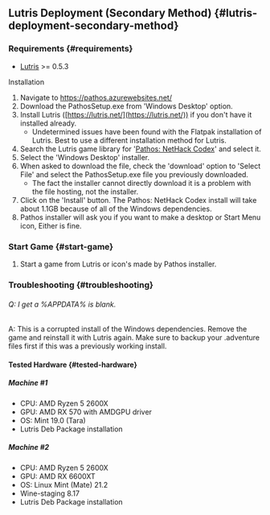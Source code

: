 ## Lutris Deployment (Secondary Method) {#lutris-deployment-secondary-method}


### Requirements {#requirements}



* [Lutris](https://lutris.net/) >= 0.5.3 

Installation



1. Navigate to https://pathos.azurewebsites.net/
2. Download the PathosSetup.exe from 'Windows Desktop' option.
3. Install Lutris ([https://lutris.net/](https://lutris.net/)) if you don't have it installed already. 
    * Undetermined issues have been found with the Flatpak installation of Lutris. Best to use a different installation method for Lutris. 
4. Search the Lutris game library for '[Pathos: NetHack Codex](https://lutris.net/games/pathos-nethack-codex/)' and select it.
5. Select the 'Windows Desktop' installer.
6. When asked to download the file, check the 'download' option to 'Select File' and select the PathosSetup.exe file you previously downloaded. 
    * The fact the installer cannot directly download it is a problem with the file hosting, not the installer. 
7. Click on the 'Install' button. The Pathos: NetHack Codex install will take about 1.1GB because of all of the Windows dependencies. 
8. Pathos installer will ask you if you want to make a desktop or Start Menu icon, Either is fine.


### Start Game {#start-game}



1. Start a game from Lutris or icon's made by Pathos installer.


### Troubleshooting {#troubleshooting}

<!--H6 not demoted to H7. -->


###### Q: I get a %APPDATA% is blank. 

A: This is a corrupted install of the Windows dependencies. Remove the game and reinstall it with Lutris again. Make sure to backup your .adventure files first if this was a previously working install. 


#### Tested Hardware {#tested-hardware}

##### Machine #1

* CPU: AMD Ryzen 5 2600X
* GPU: AMD RX 570 with AMDGPU driver
* OS: Mint 19.0 (Tara)
* Lutris Deb Package installation 

##### Machine #2

* CPU: AMD Ryzen 5 2600X
* GPU: AMD RX 6600XT 
* OS: Linux Mint (Mate) 21.2
* Wine-staging 8.17
* Lutris Deb Package installation

